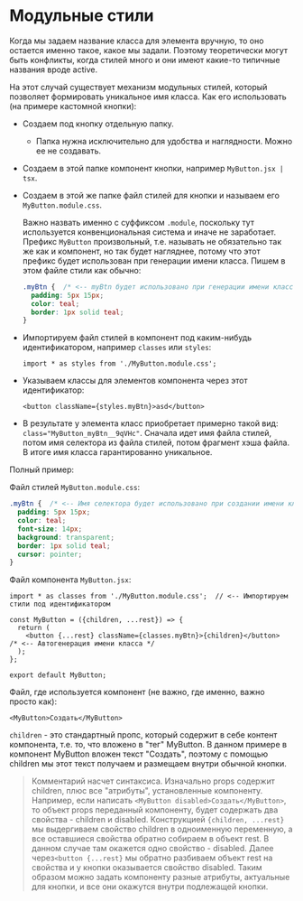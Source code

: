 # Модульные стили

Когда мы задаем название класса для элемента вручную, то оно остается именно такое, какое мы задали. Поэтому теоретически могут быть конфликты, когда стилей много и они имеют какие-то типичные названия вроде active.

На этот случай существует механизм модульных стилей, который позволяет формировать уникальное имя класса. Как его использовать (на примере кастомной кнопки):

* Создаем под кнопку отдельную папку.

  * Папка нужна исключительно для удобства и наглядности. Можно ее не создавать.

* Создаем в этой папке компонент кнопки, например `MyButton.jsx | tsx`.

* Создаем в этой же папке файл стилей для кнопки и называем его `MyButton.module.css`.

  Важно назвать именно с суффиксом `.module`, поскольку тут используется конвенциональная система и иначе не заработает. Префикс `MyButton` произвольный, т.е. называть не обязательно так же как и компонент, но так будет нагляднее, потому что этот префикс будет использован при генерации имени класса. Пишем в этом файле стили как обычно:

  ```css
  .myBtn {  /* <-- myBtn будет использовано при генерации имени класса */
    padding: 5px 15px;
    color: teal;
    border: 1px solid teal;
  }
  ```

* Импортируем файл стилей в компонент под каким-нибудь идентификатором, например `classes` или `styles`:

  ```react
  import * as styles from './MyButton.module.css';
  ```

* Указываем классы для элементов компонента через этот идентификатор:

  ```react
  <button className={styles.myBtn}>asd</button> 
  ```

* В результате у элемента класс приобретает примерно такой вид: `class="MyButton_myBtn__9qVHc"`. Сначала идет имя файла стилей, потом имя селектора из файла стилей, потом фрагмент хэша файла. В итоге имя класса гарантированно уникальное.

Полный пример:

Файл стилей `MyButton.module.css`:

```css
.myBtn {  /* <-- Имя селектора будет использовано при создании имени класса */
  padding: 5px 15px;
  color: teal;
  font-size: 14px;
  background: transparent;
  border: 1px solid teal;
  cursor: pointer;
}
```

Файл компонента `MyButton.jsx`:

```react
import * as classes from './MyButton.module.css';  // <-- Импортируем стили под идентификатором

const MyButton = ({children, ...rest}) => {
  return (
    <button {...rest} className={classes.myBtn}>{children}</button>  /* <-- Автогенерация имени класса */
  );
};

export default MyButton;
```

Файл, где используется компонент (не важно, где именно, важно просто как):

```react
<MyButton>Создать</MyButton>
```

`children` - это стандартный пропс, который содержит в себе контент компонента, т.е. то, что вложено в "тег" MyButton. В данном примере в компонент MyButton вложен текст "Создать", поэтому с помощью children мы этот текст получаем и размещаем внутри обычной кнопки.

> Комментарий насчет синтаксиса. Изначально props содержит children, плюс все "атрибуты", установленные компоненту. Например, если написать `<MyButton disabled>Создать</MyButton>`, то объект props переданный компоненту, будет содержать два свойства - children и disabled. Конструкцией `{children, ...rest}` мы выдергиваем свойство children в одноименную переменную, а все оставшиеся свойства обратно собираем в объект rest. В данном случае там окажется одно свойство - disabled. Далее через`<button {...rest}` мы обратно разбиваем объект rest на свойства и у кнопки оказывается свойство disabled. Таким образом можно задать компоненту разные атрибуты, актуальные для кнопки, и все они окажутся внутри подлежащей кнопки.